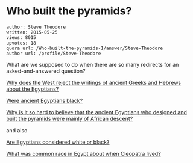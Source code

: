 # Who built the pyramids?

	author: Steve Theodore
	written: 2015-05-25
	views: 8015
	upvotes: 18
	quora url: /Who-built-the-pyramids-1/answer/Steve-Theodore
	author url: /profile/Steve-Theodore


What are we supposed to do when there are so many redirects for an asked-and-answered question?

[Why does the West reject the writings of ancient Greeks and Hebrews about the Egyptians?](https://www.quora.com/Why-does-the-West-reject-the-writings-of-ancient-Greeks-and-Hebrews-about-the-Egyptians)

[Were ancient Egyptians black?](https://www.quora.com/Were-ancient-Egyptians-black)

[Why is it so hard to believe that the ancient Egyptians who designed and built the pyramids were mainly of African descent?](https://www.quora.com/Why-is-it-so-hard-to-believe-that-the-ancient-Egyptians-who-designed-and-built-the-pyramids-were-mainly-of-African-descent)

and also

[Are Egyptians considered white or black?](https://www.quora.com/Are-Egyptians-considered-white-or-black)

[What was common race in Egypt about when Cleopatra lived?](https://www.quora.com/What-was-common-race-in-Egypt-about-when-Cleopatra-lived)

